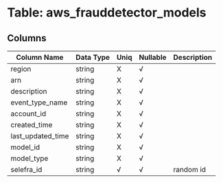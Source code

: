 # Table: aws_frauddetector_models

## Columns 

|  Column Name   |  Data Type  | Uniq | Nullable | Description | 
|  ----  | ----  | ----  | ----  | ---- | 
| region | string | X | √ |  | 
| arn | string | X | √ |  | 
| description | string | X | √ |  | 
| event_type_name | string | X | √ |  | 
| account_id | string | X | √ |  | 
| created_time | string | X | √ |  | 
| last_updated_time | string | X | √ |  | 
| model_id | string | X | √ |  | 
| model_type | string | X | √ |  | 
| selefra_id | string | √ | √ | random id | 


